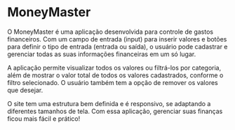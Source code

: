 # MoneyMaster
O MoneyMaster é uma aplicação desenvolvida para controle de gastos financeiros. Com um campo de entrada (input) para inserir valores e botões para definir o tipo de entrada (entrada ou saída), o usuário pode cadastrar e gerenciar todas as suas informações financeiras em um só lugar.

A aplicação permite visualizar todos os valores ou filtrá-los por categoria, além de mostrar o valor total de todos os valores cadastrados, conforme o filtro selecionado. O usuário também tem a opção de remover os valores que desejar.

O site tem uma estrutura bem definida e é responsivo, se adaptando a diferentes tamanhos de tela.
Com essa aplicação, gerenciar suas finanças ficou mais fácil e prático!
